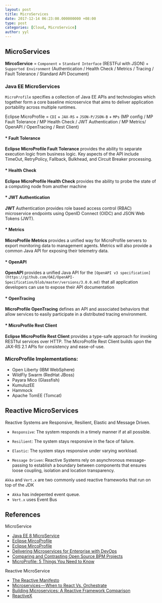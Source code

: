 ```yaml
---
layout: post
title: MicroServices
date: 2017-12-14 06:23:00.000000000 +08:00
type: post
categories: [Cloud, MicroService]
author: yyl
---
```


## MicroServices

**MircoService** = `Component` + `Standard Interface` (RESTFul with JSON) + `Supported Environment` (Authentication / Health Check / Metrics / Tracing / Fault Tolerance / Standard API Document)

### Java EE MicroServices 

`MicroProfile` specifies a collection of Java EE APIs and technologies which together form a core baseline microservice that aims to deliver application portability across multiple runtimes.

Eclipse MicroProfile = `CDI` + `JAX-RS` + `JSON-P/JSON-B` + `MPs` (MP config / MP Fault Tolerance / MP Health Check / JWT Authentication / MP Metrics/ OpenAPI / OpenTracing / Rest Client)

#### * Fault Tolerance

**Eclipse MicroProfile Fault Tolerance** provides the ability to separate execution logic from business logic. Key aspects of the API include TimeOut, RetryPolicy, Fallback, Bulkhead, and Circuit Breaker processing.

#### * Health Check

**Eclipse MicroProfile Health Check** provides the ability to probe the state of a computing node from another machine

#### * JWT Authentication

**JWT** Authentication provides role based access control (RBAC) microservice endpoints using OpenID Connect (OIDC) and JSON Web Tokens (JWT).

#### * Metrics

**MicroProfile Metrics** provides a unified way for MicroProfile servers to export monitoring data to management agents. Metrics will also provide a common Java API for exposing their telemetry data.

#### * OpenAPI

**OpenAPI** provides a unified Java API for the `[OpenAPI v3 specification](https://github.com/OAI/OpenAPI-Specification/blob/master/versions/3.0.0.md)` that all application developers can use to expose their API documentation

#### * OpenTracing

**MicroProfile OpenTracing** defines an API and associated behaviors that allow services to easily participate in a distributed tracing environment.

#### * MicroProfile Rest Client

**Eclipse MicroProfile Rest Client** provides a type-safe approach for invoking RESTful services over HTTP. The MicroProfile Rest Client builds upon the JAX-RS 2.1 APIs for consistency and ease-of-use.

### MicroProfile Implementations:

* Open Liberty (IBM WebSphere)
* WildFly Swarm (RedHat JBoss)
* Payara Mico (Glassfish)
* KumuluzEE
* Hammock
* Apache TomEE (Tomcat)

## Reactive MicroServices

Reactive Systems are Responsive, Resilient, Elastic and Message Driven.

* `Responsive`: The system responds in a timely manner if at all possible.

* `Resilient`: The system stays responsive in the face of failure. 

* `Elastic`: The system stays responsive under varying workload. 

* `Message Driven`: Reactive Systems rely on asynchronous message-passing to establish a boundary between components that ensures loose coupling, isolation and location transparency.

`Akka` and `Vert.x` are two commonly used reactive frameworks that run on top of the JDK

* `Akka` has indepented event queue.
* `Vert.x` uses Event Bus

## References

MicroService

* [Java EE 8 MicroService](https://www.udemy.com/java-ee-8-microservices/)
* [Eclipse MircoProfile](https://projects.eclipse.org/projects/technology.microprofile)
* [Eclipse MircoProfile](http://microprofile.io)
* [Delivering Microservices for Enterprise with DevOps](https://developer.capitalone.com/blog-post/delivering-microservices-for-enterprise-with-devops/)
* [Comparing and Contrasting Open Source BPM Projects](https://medium.com/capital-one-developers/comparing-and-contrasting-open-source-bpm-projects-196833f23391)
* [MicroProfile: 5 Things You Need to Know](https://dzone.com/articles/microprofile-5-things-you-need-to-know)

Reactive MicroService

* [The Reactive Manifesto](https://www.reactivemanifesto.org)
* [Microservices — When to React Vs. Orchestrate](https://medium.com/capital-one-developers/microservices-when-to-react-vs-orchestrate-c6b18308a14c)
* [Building Microservices: A Reactive Framework Comparison](https://medium.com/capital-one-developers/building-microservices-a-reactive-framework-comparison-fb49d8f3c8f4)
* [ReactiveX](http://reactivex.io)
